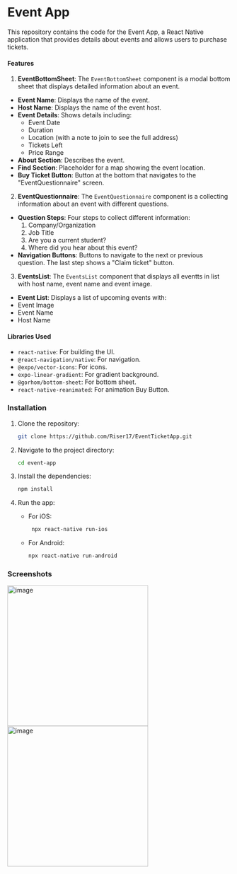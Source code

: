 # Event App

This repository contains the code for the Event App, a React Native application that provides details about events and allows users to purchase tickets.


#### Features

1. **EventBottomSheet**:
The `EventBottomSheet` component is a modal bottom sheet that displays detailed information about an event. 

  - **Event Name**: Displays the name of the event.
  - **Host Name**: Displays the name of the event host.
  - **Event Details**: Shows details including:
    - Event Date
    - Duration
    - Location (with a note to join to see the full address)
    - Tickets Left
    - Price Range
  - **About Section**: Describes the event.
  - **Find Section**: Placeholder for a map showing the event location.
  - **Buy Ticket Button**: Button at the bottom that navigates to the "EventQuestionnaire" screen.

  2. **EventQuestionnaire**:
  The `EventQuestionnaire` component is a collecting  information about an event with different questions.
  
  - **Question Steps**: Four steps to collect different information:
      1. Company/Organization
      2. Job Title
      3. Are you a current student?
      4. Where did you hear about this event?
  - **Navigation Buttons**: Buttons to navigate to the next or previous question. The last step shows a "Claim ticket" button.

3. **EventsList**:
The `EventsList` component that displays all eventts in list with host name, event name and event image. 

  - **Event List**: Displays a list of upcoming events with:
  - Event Image
  - Event Name
  - Host Name

    
#### Libraries Used

- `react-native`: For building the UI.
- `@react-navigation/native`: For navigation.
- `@expo/vector-icons`: For icons.
- `expo-linear-gradient`: For gradient background.
- `@gorhom/bottom-sheet`: For bottom sheet.
- `react-native-reanimated`: For animation Buy Button.



### Installation

1. Clone the repository:
   ```sh
   git clone https://github.com/Riser17/EventTicketApp.git
   ```

2. Navigate to the project directory:
   ```sh
   cd event-app
   ```

3. Install the dependencies:
   ```sh
   npm install   
   ```
4. Run the app:
     - For iOS:
       ```sh
        npx react-native run-ios
       ```
   
    - For Android:
      ```sh
      npx react-native run-android
      ```

### Screenshots

<img width="318" alt="image" src="https://github.com/Riser17/EventTicketApp/assets/91198103/e1ee8c6c-1f6f-49a1-8e18-87cc185f8986">
<img width="318" alt="image" src="https://github.com/Riser17/EventTicketApp/assets/91198103/1ec21031-b2e2-4f3a-b4c1-4908cd07b089">

